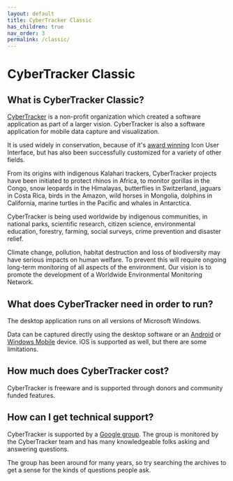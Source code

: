 ```yaml
---
layout: default
title: CyberTracker Classic
has_children: true
nav_order: 3
permalink: /classic/
---
```

# CyberTracker Classic

## What is CyberTracker Classic?

[CyberTracker](http://cybertracker.org) is a non-profit organization
which created a software application as part of a larger vision.
CyberTracker is also a software application for mobile data capture and
visualization.

It is used widely in conservation, because of it's [award
winning](http://cybertracker.org/background/awards) Icon User Interface,
but has also been successfully customized for a variety of other fields.

From its origins with indigenous Kalahari trackers, CyberTracker
projects have been initiated to protect rhinos in Africa, to monitor
gorillas in the Congo, snow leopards in the Himalayas, butterflies in
Switzerland, jaguars in Costa Rica, birds in the Amazon, wild horses in
Mongolia, dolphins in California, marine turtles in the Pacific and
whales in Antarctica.

CyberTracker is being used worldwide by indigenous communities, in
national parks, scientific research, citizen science, environmental
education, forestry, farming, social surveys, crime prevention and
disaster relief.

Climate change, pollution, habitat destruction and loss of biodiversity
may have serious impacts on human welfare. To prevent this will require
ongoing long-term monitoring of all aspects of the environment. Our
vision is to promote the development of a Worldwide Environmental
Monitoring Network.

## What does CyberTracker need in order to run?

The desktop application runs on all versions of Microsoft Windows.

Data can be captured directly using the desktop software or an
[Android](http://www.bing.com/images/search?q=android+phone) or [Windows
Mobile](http://www.bing.com/images/search?q=rugged+windows+mobile)
device. iOS is supported as well, but there are some limitations.

## How much does CyberTracker cost?

CyberTracker is freeware and is supported through donors and community
funded features.

## How can I get technical support?

CyberTracker is supported by a [Google
group](https://groups.google.com/g/cybertrackerwiki/). The group is
monitored by the CyberTracker team and has many knowledgeable folks
asking and answering questions.

The group has been around for many years, so try searching the archives
to get a sense for the kinds of questions people ask.
